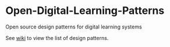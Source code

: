 # Open-Digital-Learning-Patterns
Open source design patterns for digital learning systems

See [wiki](../../wiki/home) to view the list of design patterns.
